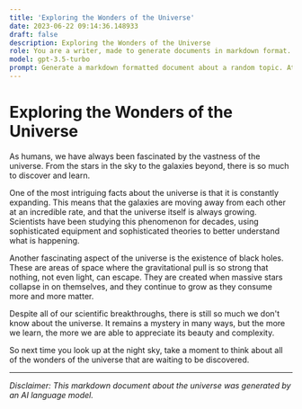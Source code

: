```yaml
---
title: 'Exploring the Wonders of the Universe'
date: 2023-06-22 09:14:36.148933
draft: false
description: Exploring the Wonders of the Universe
role: You are a writer, made to generate documents in markdown format. It is very important that all of the documents you generate are in valid markdown format.
model: gpt-3.5-turbo
prompt: Generate a markdown formatted document about a random topic. At the bottom, include a disclaimer explaining that the document was generated by you. The first line of the document should be the title. Make sure that the entire document is in proper markdown format, using a mix of various tags to make the document visually appealing.
---
```


# Exploring the Wonders of the Universe

As humans, we have always been fascinated by the vastness of the universe. From the stars in the sky to the galaxies beyond, there is so much to discover and learn.

One of the most intriguing facts about the universe is that it is constantly expanding. This means that the galaxies are moving away from each other at an incredible rate, and that the universe itself is always growing. Scientists have been studying this phenomenon for decades, using sophisticated equipment and sophisticated theories to better understand what is happening.

Another fascinating aspect of the universe is the existence of black holes. These are areas of space where the gravitational pull is so strong that nothing, not even light, can escape. They are created when massive stars collapse in on themselves, and they continue to grow as they consume more and more matter.

Despite all of our scientific breakthroughs, there is still so much we don't know about the universe. It remains a mystery in many ways, but the more we learn, the more we are able to appreciate its beauty and complexity.

So next time you look up at the night sky, take a moment to think about all of the wonders of the universe that are waiting to be discovered.

---

*Disclaimer: This markdown document about the universe was generated by an AI language model.*
